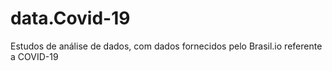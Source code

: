 # data.Covid-19
Estudos de análise de dados, com dados fornecidos pelo Brasil.io referente a COVID-19
